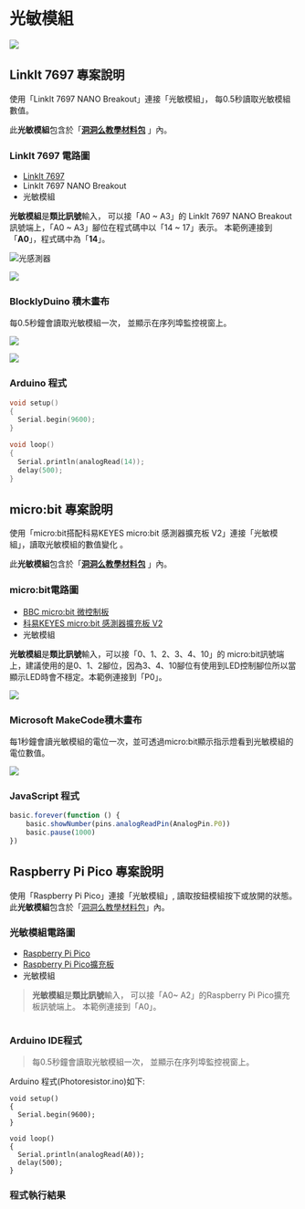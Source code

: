 # 光敏模組

![](../../.gitbook/assets/linkit7697\_light\_00.jpg)

## LinkIt 7697 專案說明

使用「LinkIt 7697 NANO Breakout」連接「光敏模組」， 每0.5秒讀取光敏模組數值。

此**光敏模組**包含於「[**洞洞么教學材料包**](https://www.robotkingdom.com.tw/product/rk-education-kit-001/) 」內。

### LinkIt 7697 電路圖

* [LinkIt 7697](https://www.robotkingdom.com.tw/product/linkit-7697/)
* LinkIt 7697 NANO Breakout
* 光敏模組

**光敏模組**是**類比訊號**輸入， 可以接「A0 \~ A3」的 LinkIt 7697 NANO Breakout訊號端上，「A0 \~ A3」腳位在程式碼中以「14 \~ 17」表示。 本範例連接到「**A0**」，程式碼中為「**14**」。

![光感測器](<../../.gitbook/assets/image (5) (1) (1).png>)

![](../../.gitbook/assets/linkit7697\_light\_01.png)

### BlocklyDuino 積木畫布

每0.5秒鐘會讀取光敏模組一次， 並顯示在序列埠監控視窗上。

![](<../../.gitbook/assets/linkit7697\_rotation\_02 (1).png>)

![](../../.gitbook/assets/linkit7697\_light\_03.png)

### Arduino 程式

```c
void setup()
{
  Serial.begin(9600);
}

void loop()
{
  Serial.println(analogRead(14));
  delay(500);
}
```

## micro:bit 專案說明

使用「micro:bit搭配科易KEYES micro:bit 感測器擴充板 V2」連接「光敏模組」，讀取光敏模組的數值變化 。

此**光敏模組**包含於「[**洞洞么教學材料包**](https://www.robotkingdom.com.tw/product/rk-education-kit-001/) 」內。

### micro:bit電路圖

* [BBC micro:bit 微控制板  ](https://www.robotkingdom.com.tw/product/bbc-microbit-1/)
* [科易KEYES micro:bit 感測器擴充板 V2  ](https://www.robotkingdom.com.tw/product/keyes-microbit-sensor-breakout-v2/)
* 光敏模組

**光敏模組**是**類比訊號**輸入，可以接「0、1、2、3、4、10」的 micro:bit訊號端上，建議使用的是0、1、2腳位，因為3、4、10腳位有使用到LED控制腳位所以當顯示LED時會不穩定。本範例連接到「P0」。

![](<../../.gitbook/assets/01 (2) (1).JPG>)

### Microsoft MakeCode積木畫布

每1秒鐘會讀光敏模組的電位一次，並可透過micro:bit顯示指示燈看到光敏模組的電位數值。

![](<../../.gitbook/assets/02 (1).JPG>)

### JavaScript 程式

```javascript
basic.forever(function () {
    basic.showNumber(pins.analogReadPin(AnalogPin.P0))
    basic.pause(1000)
})
```





## Raspberry Pi Pico 專案說明

使用「Raspberry Pi Pico」連接「光敏模組」, 讀取按鈕模組按下或放開的狀態。此**光敏模組**包含於「[洞洞么教學材料包](https://robotkingdom.com.tw/product/rk-education-kit-001/)」內。



### 光敏模組電路圖

* [Raspberry Pi Pico](https://robotkingdom.com.tw/product/raspberry-pi-pico/)[  ](https://www.robotkingdom.com.tw/product/bbc-microbit-1/)
* [Raspberry Pi Pico擴充板](https://robotkingdom.com.tw/product/pipico-education-kit-001/)[  ](https://www.robotkingdom.com.tw/product/keyes-microbit-sensor-breakout-v2/)
* 光敏模組

> **光敏模組**是**類比訊號**輸入， 可以接「A0\~ A2」的Raspberry Pi Pico擴充板訊號端上。 本範例連接到「A0」。

<figure><img src="../../.gitbook/assets/image (2) (4).png" alt=""><figcaption></figcaption></figure>



### Arduino IDE程式

> 每0.5秒鐘會讀取光敏模組一次， 並顯示在序列埠監控視窗上。



Arduino 程式(Photoresistor.ino)如下:

```arduino
void setup()
{
  Serial.begin(9600);
}

void loop()
{
  Serial.println(analogRead(A0));
  delay(500);
}
```

&#x20;

### **程式執行結果**

<figure><img src="../../.gitbook/assets/image (7) (1).png" alt=""><figcaption></figcaption></figure>
